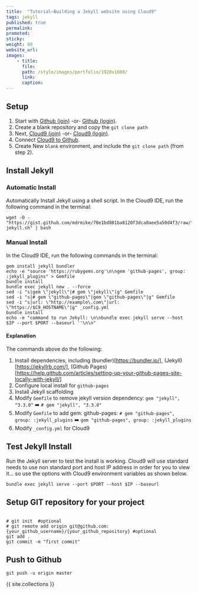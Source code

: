 ```yaml
---
title:  "Tutorial—Building a Jekyll website using Cloud9"
tags: jekyll
published: true
permalink:
promoted:                                                                   # carousel: true = promoted to image carousel
sticky:                                                                       # carousel: true = first slide (css: active)
weight: 00                                                                      # carousel: sort order (reversed from high to low)
website_url:
images:
    - title:
      file:
      path: /style/images/portfolio/1920x1080/
      link:
      caption:  
---
```


## Setup

1. Start with [Github (join)](https://github.com/join) -or- [Github (login)](https://github.com/login/).
2. Create a blank repository and copy the `git clone path`
3. Next, [Cloud9 (join)](https://c9.io/signup/) -or- [Cloud9 (login)](https://c9.io/login/).
4. Connect [Cloud9 to Github](https://c9.io/account/services).
5. Create New `blank` environment, and include the `git clone path` (from step 2).

## Install Jekyll


### Automatic Install

Automatically Install Jekyll using a shell script.  In the Cloud9 IDE, run the following command in the terminal:

```
wget -O - "https://gist.github.com/mdrmike/78e1bd801ba8120f3dca8aee5a50d4f3/raw/f8983606db6cdee6160ce2538fdc6ddf288475e4/setup-jekyll.sh" | bash
```

### Manual Install

In the Cloud9 IDE, run the following commands in the terminal:

```
gem install jekyll bundler
echo -e "source 'https://rubygems.org'\n\ngem 'github-pages', group: :jekyll_plugins" > Gemfile
bundle install
bundle exec jekyll new . --force
sed -i "s|gem \"jekyll\"|# gem \"jekyll\"|g" Gemfile
sed -i "s|# gem \"github-pages\"|gem \"github-pages\"|g" Gemfile
sed -i "s|url: \"http://example\.com\"|url: \"https://$C9_HOSTNAME\"|g" _config.yml
bundle install
echo -e "command to run Jekyll: \n\nbundle exec jekyll serve --host $IP --port $PORT --baseurl ''\n\n"
```


#### Explanation

The commands above do the following:

  1. Install dependencies, including (bundler)[https://bundler.io/], (Jekyll)[https://jekyllrb.com/], (Github Pages)[https://help.github.com/articles/setting-up-your-github-pages-site-locally-with-jekyll/]
  1. Configure local install for `github-pages`
  1. Install Jekyll scaffolding
  1. Modify `Gemfile` to remove jekyll version dependency: `gem "jekyll", "3.3.0"` :arrow_right: `# gem "jekyll", "3.3.0"`
  1. Modify `Gemfile` to add gem: github-pages: `# gem "github-pages", group: :jekyll_plugins` :arrow_right: `gem "github-pages", group: :jekyll_plugins`
  1. Modify `_config.yml` for Cloud9



## Test Jekyll Install

Run the Jekyll server to test the install is working.
Cloud9 will use standard needs to use non standard port and host IP address in order for you to view it... so use the options with Cloud9 environment variables as shown below.

```
bundle exec jekyll serve --port $PORT --host $IP --baseurl
```

## Setup GIT repository for your project


```

# git init  #optional
# git remote add origin git@github.com:{your_github_username}/{your_github_repository} #optional
git add .
git commit -m "first commit"

```

## Push to Github

```
git push -u origin master
```

{{ site.collections }}
